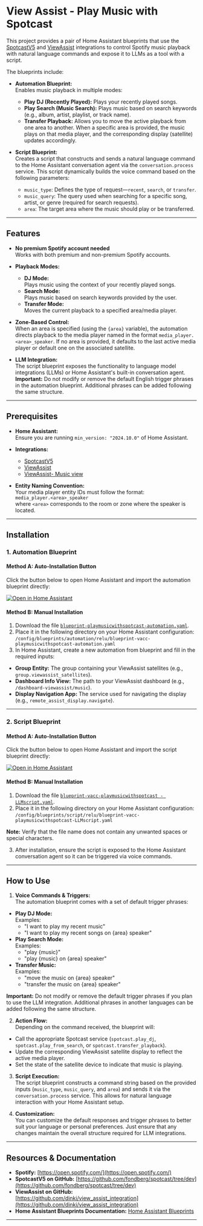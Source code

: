 # View Assist - Play Music with Spotcast

This project provides a pair of Home Assistant blueprints that use the [SpotcastV5](https://github.com/fondberg/spotcast/tree/dev) and [ViewAssist](https://github.com/dinki/view_assist_integration) integrations to control Spotify music playback with natural language commands and expose it to LLMs as a tool with a script.

The blueprints include:

- **Automation Blueprint:**  
  Enables music playback in multiple modes:
  - **Play DJ (Recently Played):** Plays your recently played songs.
  - **Play Search (Music Search):** Plays music based on search keywords (e.g., album, artist, playlist, or track name).
  - **Transfer Playback:** Allows you to move the active playback from one area to another. When a specific area is provided, the music plays on that media player, and the corresponding display (satellite) updates accordingly.

- **Script Blueprint:**  
  Creates a script that constructs and sends a natural language command to the Home Assistant conversation agent via the `conversation.process` service. This script dynamically builds the voice command based on the following parameters:
  - `music_type`: Defines the type of request—`recent`, `search`, or `transfer`.
  - `music_query`: The query used when searching for a specific song, artist, or genre (required for search requests).
  - `area`: The target area where the music should play or be transferred.

---

## Features

- **No premium Spotify account needed**  
  Works with both premium and non-premium Spotify accounts.

- **Playback Modes:**
  - **DJ Mode:**  
    Plays music using the context of your recently played songs.
  - **Search Mode:**  
    Plays music based on search keywords provided by the user.
  - **Transfer Mode:**  
    Moves the current playback to a specified area/media player.

- **Zone-Based Control:**  
  When an area is specified (using the `{area}` variable), the automation directs playback to the media player named in the format `media_player.<area>_speaker`. If no area is provided, it defaults to the last active media player or default one on the associated satellite.

- **LLM Integration:**  
  The script blueprint exposes the functionality to language model integrations (LLMs) or Home Assistant's built-in conversation agent. **Important:** Do not modify or remove the default English trigger phrases in the automation blueprint. Additional phrases can be added following the same structure.

---

## Prerequisites

- **Home Assistant:**  
  Ensure you are running `min_version: "2024.10.0"` of Home Assistant.

- **Integrations:**
  - [SpotcastV5](https://github.com/fondberg/spotcast/tree/dev)
  - [ViewAssist](https://github.com/dinki/view_assist_integration)
  - [ViewAssist- Music view](https://github.com/dinki/View-Assist/blob/main/View%20Assist%20dashboard%20and%20views/views/music/music.yaml)

- **Entity Naming Convention:**  
  Your media player entity IDs must follow the format:  
  `media_player.<area>_speaker`  
  where `<area>` corresponds to the room or zone where the speaker is located.

---

## Installation

### 1. Automation Blueprint

#### Method A: Auto-Installation Button

Click the button below to open Home Assistant and import the automation blueprint directly:

[![Open in Home Assistant](https://my.home-assistant.io/images/open-in-ha-blue.svg)](https://my.home-assistant.io/redirect/blueprint/?url=https://raw.githubusercontent.com/dinki/View-Assist/main/View_Assist_custom_sentences/community_contributions/VACC-PLAY-MUSIC-WITH-SPOTCAST/blueprint-playmusicwithspotcast-automation.yaml)

#### Method B: Manual Installation

1. Download the file [`blueprint-playmusicwithspotcast-automation.yaml`](https://raw.githubusercontent.com/dinki/View-Assist/main/View_Assist_custom_sentences/community_contributions/VACC-PLAY-MUSIC-WITH-SPOTCAST/blueprint-playmusicwithspotcast-automation.yaml).
2. Place it in the following directory on your Home Assistant configuration: `/config/blueprints/automation/relu/blueprint-vacc-playmusicwithspotcast-automation.yaml`
3. In Home Assistant, create a new automation from blueprint and fill in the required inputs:
- **Group Entity:** The group containing your ViewAssist satellites (e.g., `group.viewassist_satellites`).
- **Dashboard Info View:** The path to your ViewAssist dashboard (e.g., `/dashboard-viewassist/music`).
- **Display Navigation App:** The service used for navigating the display (e.g., `remote_assist_display.navigate`).

---

### 2. Script Blueprint

#### Method A: Auto-Installation Button

Click the button below to open Home Assistant and import the script blueprint directly:

[![Open in Home Assistant](https://my.home-assistant.io/images/open-in-ha-blue.svg)](https://my.home-assistant.io/redirect/blueprint/?url=https://raw.githubusercontent.com/dinki/View-Assist/main/View_Assist_custom_sentences/community_contributions/VACC-PLAY-MUSIC-WITH-SPOTCAST/blueprint-vacc-playmusicwithspotcast%20-%20LLMscript.yaml)

#### Method B: Manual Installation

1. Download the file [`blueprint-vacc-playmusicwithspotcast - LLMscript.yaml`](https://raw.githubusercontent.com/dinki/View-Assist/main/View_Assist_custom_sentences/community_contributions/VACC-PLAY-MUSIC-WITH-SPOTCAST/blueprint-vacc-playmusicwithspotcast%20-%20LLMscript.yaml).
2. Place it in the following directory on your Home Assistant configuration: `/config/blueprints/script/relu/blueprint-vacc-playmusicwithspotcast-LLMscript.yaml`

**Note:** Verify that the file name does not contain any unwanted spaces or special characters.

3. After installation, ensure the script is exposed to the Home Assistant conversation agent so it can be triggered via voice commands.

---

## How to Use

1. **Voice Commands & Triggers:**  
The automation blueprint comes with a set of default trigger phrases:
- **Play DJ Mode:**  
  Examples:  
  - "I want to play my recent music"  
  - "I want to play my recent songs on {area} speaker"
- **Play Search Mode:**  
  Examples:  
  - "play {music}"  
  - "play {music} on {area} speaker"
- **Transfer Music:**  
  Examples:  
  - "move the music on {area} speaker"  
  - "transfer the music on {area} speaker"

**Important:** Do not modify or remove the default trigger phrases if you plan to use the LLM integration. Additional phrases in another languages can be added following the same structure.

2. **Action Flow:**  
Depending on the command received, the blueprint will:
- Call the appropriate Spotcast service (`spotcast.play_dj`, `spotcast.play_from_search`, or `spotcast.transfer_playback`).
- Update the corresponding ViewAssist satellite display to reflect the active media player.
- Set the state of the satellite device to indicate that music is playing.

3. **Script Execution:**  
The script blueprint constructs a command string based on the provided inputs (`music_type`, `music_query`, and `area`) and sends it via the `conversation.process` service. This allows for natural language interaction with your Home Assistant setup.

4. **Customization:**  
You can customize the default responses and trigger phrases to better suit your language or personal preferences. Just ensure that any changes maintain the overall structure required for LLM integrations.

---

## Resources & Documentation

- **Spotify:** [https://open.spotify.com/](https://open.spotify.com/)
- **SpotcastV5 on GitHub:** [https://github.com/fondberg/spotcast/tree/dev](https://github.com/fondberg/spotcast/tree/dev)
- **ViewAssist on GitHub:** [https://github.com/dinki/view_assist_integration](https://github.com/dinki/view_assist_integration)
- **Home Assistant Blueprints Documentation:** [Home Assistant Blueprints](https://www.home-assistant.io/docs/automation/blueprint/)

---






